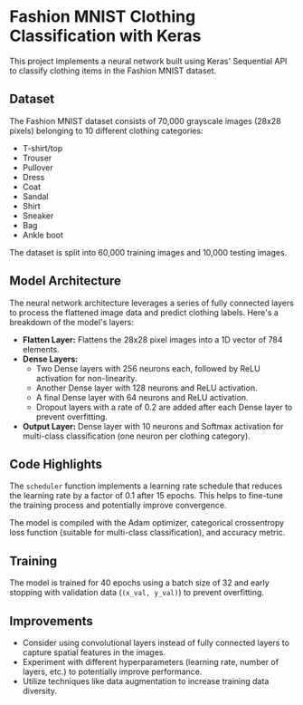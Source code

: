 # **Fashion MNIST Clothing Classification with Keras**

This project implements a neural network built using Keras' Sequential API to classify clothing items in the Fashion MNIST dataset.

## **Dataset**

The Fashion MNIST dataset consists of 70,000 grayscale images (28x28 pixels) belonging to 10 different clothing categories:

* T-shirt/top
* Trouser
* Pullover
* Dress
* Coat
* Sandal
* Shirt
* Sneaker
* Bag
* Ankle boot

The dataset is split into 60,000 training images and 10,000 testing images.

## **Model Architecture**

The neural network architecture leverages a series of fully connected layers to process the flattened image data and predict clothing labels. Here's a breakdown of the model's layers:

* **Flatten Layer:** Flattens the 28x28 pixel images into a 1D vector of 784 elements.
* **Dense Layers:**
    * Two Dense layers with 256 neurons each, followed by ReLU activation for non-linearity.
    * Another Dense layer with 128 neurons and ReLU activation.
    * A final Dense layer with 64 neurons and ReLU activation.
    * Dropout layers with a rate of 0.2 are added after each Dense layer to prevent overfitting.
* **Output Layer:** Dense layer with 10 neurons and Softmax activation for multi-class classification (one neuron per clothing category).

## **Code Highlights**

The `scheduler` function implements a learning rate schedule that reduces the learning rate by a factor of 0.1 after 15 epochs. This helps to fine-tune the training process and potentially improve convergence.

The model is compiled with the Adam optimizer, categorical crossentropy loss function (suitable for multi-class classification), and accuracy metric.

## **Training**

The model is trained for 40 epochs using a batch size of 32 and early stopping with validation data (`(x_val, y_val)`) to prevent overfitting.

## **Improvements**

* Consider using convolutional layers instead of fully connected layers to capture spatial features in the images.
* Experiment with different hyperparameters (learning rate, number of layers, etc.) to potentially improve performance.
* Utilize techniques like data augmentation to increase training data diversity.



